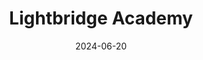 ---  
layout: startup_page  
title: "Lightbridge Academy"  
id: "lightbridgeacademy.com"  
permalink: "/lightbridgeacademylightbridgeacademy.com06202024/"  
website: "https://www.lightbridgeacademy.com/"  
funding_round: "Debt"  
funding_amount: ""  
investors: "Balance Point Capital Advisors, LLC, Westerly Group, Elmsley Capital"  
about: "Lightbridge Academy is an early childhood education provider with over 75 locations across the U.S., offering programs for children aged six weeks to kindergarten, and specialized programs up to age 10. They operate as both a franchisor and operator of early childhood education centers, focusing on premium offerings along the East Coast and expanding into Southeastern markets."  
markets: "Early Childhood Education, Child Care, Franchise, Early Education"  
hq: "Iselin, New Jersey, United States"  
founded_year: "1997"  
linkedin: "https://www.linkedin.com/company/lightbridge-academy"  
twitter: ""  
instagram: ""  
facebook: ""  
crunchbase: "https://www.crunchbase.com/organization/lightbridge-academy?utm_source=linkedin&utm_medium=referral&utm_campaign=linkedin_companies&utm_content=profile_cta_anon&trk=funding_crunchbase"  
pitchbook: "https://pitchbook.com/profiles/company/142647-13"  

date_display: "20-Jun-2024"  
date: "2024-06-20"

# SEO Optimization  
meta_title: "Lightbridge Academy - Debt"  
meta_description: "Lightbridge Academy, Lightbridge Academy is an early childhood education provider with over 75 locations across the U.S., offering programs for children aged six weeks to ..."  
meta_keywords: "Lightbridge Academy, Early Childhood Education, Child Care, Franchise, Early Education, Debt funding"  
canonical_url: "https://startup.projectstartups.com/lightbridgeacademylightbridgeacademy.com06202024/"  
---
